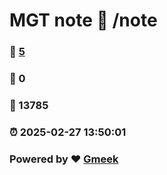 # MGT note :link: /note 
### :page_facing_up: [5](/note/tag.html) 
### :speech_balloon: 0 
### :hibiscus: 13785 
### :alarm_clock: 2025-02-27 13:50:01 
### Powered by :heart: [Gmeek](https://github.com/Meekdai/Gmeek)
